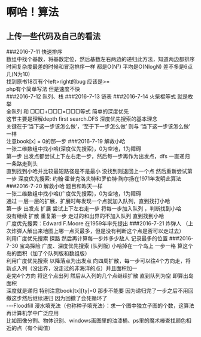 啊哈！算法 
========
上传一些代码及自己的看法
------------
###2016-7-11
快速排序<br/>
数组中找个基数，将基数定位，然后基数左右两边的递归此方法，知道两边都排序<br/>
时间复杂度最差的时候和冒泡排序一样 都是O(N²) 平均是O(NlogN) 差不多是6点几(N为10)<br/>
找到原书18页有个left>right的bug 应该是>=<br/> 
php有个简单写法 但是速度不快<br/> 
###2016-7-12
队列、栈
###2016-7-13
链表
###2016-7-14
火柴棍等式 就是枚举 <br>
全队列 和 □□□+□□□=□□□等式 简单的深度优先 <br>
这节主要是理解depth first search.DFS 深度优先搜索的基本理念<br>
关键在于‘当下这一步该怎么做’，‘至于下一步怎么做’ 则与 ‘当下这一步该怎么做’ 一样<br>
注意book[x] = 0的那一步
###2016-7-19
解救小哈<br>
一张二维数组中找小哈(深度优先搜索)，0为空地，1为障碍<br>
第一步 出发点都尝试上下左右走一步，然后每一步再作为出发点，dfs 一直递归 一条路走到头<br>
直到找到小哈并比较最短路径是不是最小 没找到则退回上一个点 然后重新尝试第一步
深度优先搜索: 约翰·霍普克洛夫特和罗伯特·陶尔扬在1971年发明此算法
###2016-7-20
解救小哈 题目和昨天一样<br>
一张二维数组中找小哈(广度优先搜索)，0为空地，1为障碍<br>
通过 一层一层的扩展，扩展时每发现一个点就加入队列，直到找打小哈 <br>
第一步 出发点 扩展 尝试上下左右走一步 将每一步加入队列 ，判断找到小哈 <br>
没有继续 扩散 重复第一步 走过的和出界的不加入队列 直到找到小哈<br>
广度优先搜索：Edward F.Moore 在1959年率先提出
###2016-7-21
炸弹人 （上次炸弹人解出来地图上哪一点灭最多，但是没有判断这个点是否可以走过去）<br>
利用广度优先搜索 探路 然后再计算每一步炸多少敌人 记录最多的位置
###2016-7-30
宝岛探险 广度、深度优先搜索 (队列版) 小哈掉在一个岛上 一步一格 算这个岛的面积（加了个队列版和数组版）<br>
利用广度优先搜索 以降落点为出发点 向四周扩散，每一步可以往4个方向走，将新点入列（没出界，没走过的非海洋的点）并且面积加一<br>
走完4个方向 将这个点出列 然后从入列的几个点继续扩散 直到队列为空 即算出岛面积<br>
深度就是递归 特别注意book[tx][ty]=0 那步不能要 因为递归完了一步之后不用回撤这步然后继续递归 因为回撤了会死循环了<br>
---Floodfill 漫水填充法（也称种子填充法）：求一个图中独立子图的个数，这算法再计算机学中广泛应用<br>
比如图像分割、物体识别、windows画图里的油漆桶、ps里的魔术棒查找颜色相近的点（有个阈值）<br>


